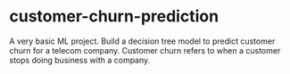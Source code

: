 # customer-churn-prediction
A very basic ML project. 
Build a decision tree model to predict customer churn for a telecom company. Customer churn refers to when a customer stops doing business with a company. 
